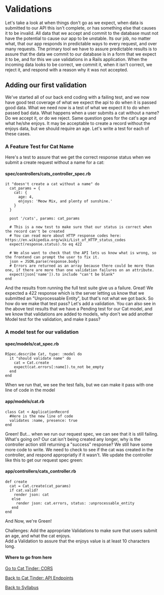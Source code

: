 # Validations
Let's take a look at when things don't go as we expect, when data is submitted to our API this isn't complete, or has something else that causes it to be invalid.  All data that we accept and commit to the database must not have the potential to cause our app to be unstable.  Its our job, no matter what, that our app responds in predictable ways to every request, and over many requests.  The primary tool we have to assure predictable results is to assure that the data we commit to our database is in a form that we expect it to be, and for this we use validations in a Rails application.  When the incoming data looks to be correct, we commit it, when it isn't correct, we reject it, and respond with a reason why it was not accepted.

## Adding our first validation
We've started all of our back end coding with a failing test, and we now have good test coverage of what we expect the api to do when it is passed good data.  What we need now is a test of what we expect it to do when passed bad data.  What happens when a user submits a cat without a name?  Do we accept it, or do we reject.  Same question goes for the cat's age and what he/she enjoys.  It may be acceptable to create a record without the enjoys data, but we should require an age.  Let's write a test for each of these cases.

### A Feature Test for Cat Name

Here's a test to assure that we get the correct response status when we submit a create request without a name for a cat:

#### spec/controllers/cats_controller_spec.rb
```
it "doesn't create a cat without a name" do
  cat_params = {
    cat: {
      age: 4,
      enjoys: 'Meow Mix, and plenty of sunshine.'
    }
  }

  post '/cats', params: cat_params

  # This is a new test to make sure that our status is correct when the record can't be created
  # You can read more about HTTP response codes here: https://en.wikipedia.org/wiki/List_of_HTTP_status_codes
  expect(response.status).to eq 422

  # We also want to check that the API lets us know what is wrong, so the frontend can prompt the user to fix it.
  json = JSON.parse(response.body)
  # Errors are returned as an array because there could be more than one, if there are more than one validation failures on an attribute.
  expect(json['name']).to include "can't be blank"
end
```

And the results from running the full test suite give us a failure.  Great!  We expected a 422 response which is the server letting us know that we submitted an "Unprocessable Entity", but that's not what we got back.  So how do we make that test pass?  Let's add a validation.  You can also see in the above test results that we have a Pending test for our Cat model, and we know that validations are added to models, why don't we add another Model test for the validation, and make it pass?

### A model test for our validation

#### spec/models/cat_spec.rb
```
RSpec.describe Cat, type: :model do
  it "should validate name" do
    cat = Cat.create
    expect(cat.errors[:name]).to_not be_empty
  end
end
```

When we run that, we see the test fails, but we can make it pass with one line of code in the model

#### app/models/cat.rb
```
class Cat < ApplicationRecord
  #Here is the new line of code
  validates :name, presence: true
end
```
Green!  But... when we run our request spec, we can see that it is still failing.  What's going on?  Our cat isn't being created any longer, why is the controller action still returning a "success" response?  We still have some more code to write.  We need to check to see if the cat was created in the controller, and respond appropriatly if it wasn't.  We update the controller like this to get our request spec green:

#### app/controllers/cats_controller.rb
```
def create
  cat = Cat.create(cat_params)
  if cat.valid?
    render json: cat
   else
     render json: cat.errors, status: :unprocessable_entity
   end
end
```

And Now, we're Green!

Challenges:
Add the appropriate Validations to make sure that users submit an age, and what the cat enjoys.  
Add a Validation to assure that the enjoys value is at least 10 characters long.

#### Where to go from here

[Go to Cat Tinder: CORS](./05cat_tinder_CORS.md)

[Back to Cat Tinder: API Endpoints](./03cat_tinder_API_Endpoints.md)

[Back to Syllabus](../../README.md)
